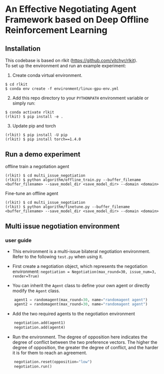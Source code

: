 # An Effective Negotiating Agent Framework based on Deep Offline Reinforcement Learning

## Installation
This codebase is based on rlkit (https://github.com/vitchyr/rlkit).<br/>
To set up the environment and run an example experiment:

1. Create conda virtual environment. 
```
$ cd rlkit
$ conda env create -f environment/linux-gpu-env.yml
```

2. Add this repo directory to your `PYTHONPATH` environment variable or simply run:
```
$ conda activate rlkit
(rlkit) $ pip install -e .
```

3. Update pip and torch
```
(rlkit) $ pip install -U pip
(rlkit) $ pip install torch==1.4.0
```

## Run a demo experiment
offline train a negotiation agent
``` 
(rlkit) $ cd multi_issue_negotiation 
(rlkit) $ python algorithm/offline_train.py --buffer_filename <buffer_filename> --save_model_dir <save_model_dir> --domain <domain>
```

Fine-tune an offline agent
```
(rlkit) $ cd multi_issue_negotiation
(rlkit) $ python algorithm/finetune.py --buffer_filename <buffer_filename> --save_model_dir <save_model_dir> --domain <domain>
```


## Multi issue negotiation environment

### user guide
- This environment is a multi-issue bilateral negotiation environment. Refer to the following `test.py` when using it.

- First create a negotiation object, which represents the negotiation environment:
`negotiation = Negotiation(max_round=30, issue_num=3, render=True)`
- You can inherit the `Agent` class to define your own agent or directly modify the `Agent` class.
```python
    agent1 = randomagent(max_round=30, name="randomagent agent")
    agent2 = randomagent(max_round=30, name="randomagent agent")

```
- Add the two required agents to the negotiation environment
```python
    negotiation.add(agent1)
    negotiation.add(agent4)
```
-  Run the environment. The degree of opposition here indicates the degree of conflict between the two preference vectors. The higher the degree of opposition, the greater the degree of conflict, and the harder it is for them to reach an agreement.
```python
    negotiation.reset(opposition="low")
    negotiation.run()
```

